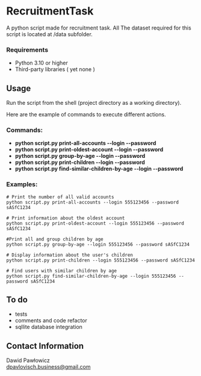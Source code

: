 # RecruitmentTask

A python script made for recruitment task. 
All The dataset required for this script  is located at /data subfolder.


### Requirements 

- Python 3.10 or higher
- Third-party libraries ( yet none )
## Usage
Run the script from the shell (project directory as a working directory). 

Here are the example of commands to execute different actions. 

### Commands:
- **python script.py print-all-accounts --login <login> --password <password>**
- **python script.py print-oldest-account --login <login> --password <password>**
- **python script.py group-by-age --login <login> --password <password>**
- **python script.py print-children --login <login> --password <password>**
- **python script.py find-similar-children-by-age --login <login> --password <password>**

### Examples: 
    # Print the number of all valid accounts
    python script.py print-all-accounts --login 555123456 --password sASfC1234

    # Print information about the oldest account
    python script.py print-oldest-account --login 555123456 --password sASfC1234

    #Print all and group children by age
    python script.py group-by-age --login 555123456 --password sASfC1234

    # Display information about the user's children
    python script.py print-children --login 555123456 --password sASfC1234

    # Find users with similar children by age
    python script.py find-similar-children-by-age --login 555123456 --password sASfC1234

## To do
- tests
- comments and code refactor
- sqllite database integration 

## Contact Information
Dawid Pawłowicz \
dpavlovisch.business@gmail.com